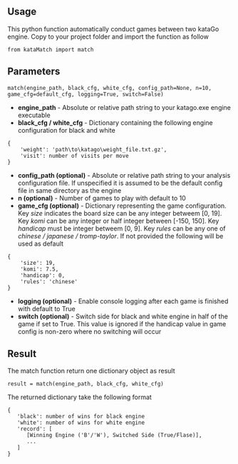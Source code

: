 ## **Usage**
This python function automatically conduct games between two kataGo engine. Copy to your project folder and import the function as follow

```
from kataMatch import match
```

## **Parameters** 
```
match(engine_path, black_cfg, white_cfg, config_path=None, n=10, game_cfg=default_cfg, logging=True, switch=False)
```

- **engine_path** - Absolute or relative path string to your katago.exe engine executable
- **black_cfg / white_cfg** - Dictionary containing the following engine configuration for black and white
```
{
    'weight': 'path\to\katago\weight_file.txt.gz',
    'visit': number of visits per move
}
```
- **config_path (optional)** - Absolute or relative path string to your analysis configuration file. If unspecified it is assumed to be the default config file in same directory as the engine
- **n (optional)** - Number of games to play with default to 10
- **game_cfg (optional)** - Dictionary representing the game configuration. Key *size* indicates the board size can be any integer betweem [0, 19]. Key *komi* can be any integer or half integer between [-150, 150]. Key *handicap* must be integer betweem [0, 9]. Key *rules* can be any one of *chinese / japanese / tromp-taylor*. If not provided the following will be used as default
```
{
    'size': 19,
    'komi': 7.5,
    'handicap': 0,
    'rules': 'chinese'
}
```

- **logging (optional)** - Enable console logging after each game is finished with default to True
- **switch (optional)** - Switch side for black and white engine in half of the game if set to True. This value is ignored if the handicap value in game config is non-zero where no switching will occur


## **Result**
The match function return one dictionary object as result
```
result = match(engine_path, black_cfg, white_cfg)
```
The returned dictionary take the following format
```
{
   'black': number of wins for black engine
   'white': number of wins for white engine
   'record': [
      [Winning Engine ('B'/'W'), Switched Side (True/Flase)],
      ...
   ]
}
```

